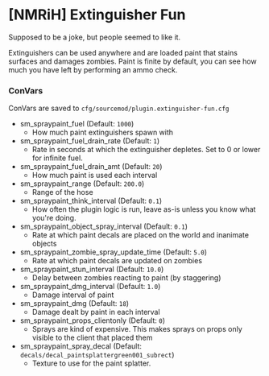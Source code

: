 # [NMRiH] Extinguisher Fun
Supposed to be a joke, but people seemed to like it. 

Extinguishers can be used anywhere and are loaded paint that stains surfaces and damages zombies.
Paint is finite by default, you can see how much you have left by performing an ammo check.

### ConVars

ConVars are saved to `cfg/sourcemod/plugin.extinguisher-fun.cfg`

- sm_spraypaint_fuel (Default: `1000`)
  - How much paint extinguishers spawn with
- sm_spraypaint_fuel_drain_rate (Default: `1`)
  - Rate in seconds at which the extinguisher depletes. Set to 0 or lower for infinite fuel.
- sm_spraypaint_fuel_drain_amt (Default: `20`)
  - How much paint is used each interval
- sm_spraypaint_range (Default: `200.0`)
  - Range of the hose
- sm_spraypaint_think_interval (Default: `0.1`)
  - How often the plugin logic is run, leave as-is unless you know what you're doing.
- sm_spraypaint_object_spray_interval (Default: `0.1`)
  - Rate at which paint decals are placed on the world and inanimate objects
- sm_spraypaint_zombie_spray_update_time (Default: `5.0`)
  - Rate at which paint decals are updated on zombies
- sm_spraypaint_stun_interval (Default: `10.0`)
  - Delay between zombies reacting to paint (by staggering)
- sm_spraypaint_dmg_interval (Default: `1.0`)
  - Damage interval of paint
- sm_spraypaint_dmg (Default: `18`)
  - Damage dealt by paint in each interval
- sm_spraypaint_props_clientonly (Default: `0`)
  - Sprays are kind of expensive. This makes sprays on props only visible to the client that placed them
- sm_spraypaint_spray_decal (Default: `decals/decal_paintsplattergreen001_subrect`)
  - Texture to use for the paint splatter. 
